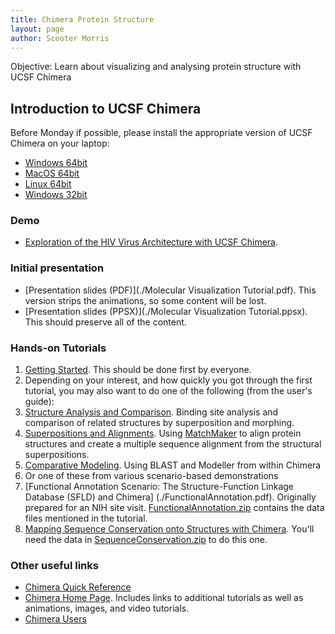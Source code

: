 ```yaml
---
title: Chimera Protein Structure
layout: page
author: Scooter Morris
---
```


Objective: Learn about visualizing and analysing protein structure with UCSF Chimera

## Introduction to UCSF Chimera
Before Monday if possible, please install the appropriate version of UCSF Chimera on your laptop:
 - [Windows 64bit](./chimera-1.10.2-win64.exe)
 - [MacOS 64bit](./chimera-1.10.2-mac64.dmg)
 - [Linux 64bit](./chimera-1.10.2-linux_x86_64.bin)
 - [Windows 32bit](./chimera-1.10.2-win32.exe)

### Demo
- [Exploration of the HIV Virus Architecture with UCSF Chimera](http://www.cgl.ucsf.edu/chimera/data/hiv-drug-nov2011/hiv-demo.html).

### Initial presentation
- [Presentation slides (PDF)](./Molecular Visualization Tutorial.pdf).  This version strips the animations, so some content will be lost.
- [Presentation slides (PPSX)](./Molecular Visualization Tutorial.ppsx).  This should preserve all of the content.

### Hands-on Tutorials
1. [Getting Started](./ChimeraGettingStarted.pdf).  This should be done first by everyone.
1. Depending on your interest, and how quickly you got through the first tutorial, you may also want to do one of the following (from the user's guide):
 1. [Structure Analysis and Comparison](./StructureAnalysis.pdf).  Binding site analysis and comparison of related structures by superposition and morphing.
 1. [Superpositions and Alignments](./SuperpositionsAndAlignments.pdf).  Using [MatchMaker](https://www.rbvi.ucsf.edu/chimera/docs/ContributedSoftware/matchmaker/matchmaker.html) to align protein structures and create a multiple sequence alignment from the structural superpositions.
 1. [Comparative Modeling](./ComparativeModeling.pdf).  Using BLAST and Modeller from within Chimera
1. Or one of these from various scenario-based demonstrations
 1. [Functional Annotation Scenario: The Structure-Function Linkage Database (SFLD) and Chimera] (./FunctionalAnnotation.pdf). Originally prepared for an NIH site visit.  [FunctionalAnnotation.zip](./FunctionalAnnotation.zip) contains the data files mentioned in the tutorial.
 1. [Mapping Sequence Conservation onto Structures with Chimera](./SequenceConservation.pdf).  You'll need the data in [SequenceConservation.zip](./SequenceConservation.zip) to do this one.

### Other useful links
- [Chimera Quick Reference](./quickref.pdf)
- [Chimera Home Page](http://www.cgl.ucsf.edu/chimera/).  Includes links to additional tutorials as well as animations, images, and video tutorials.
- [Chimera Users](http://www.cgl.ucsf.edu/pipermail/chimera-users/)
